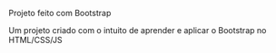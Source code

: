 Projeto feito com Bootstrap

Um projeto criado com o intuito de aprender e aplicar o Bootstrap no HTML/CSS/JS